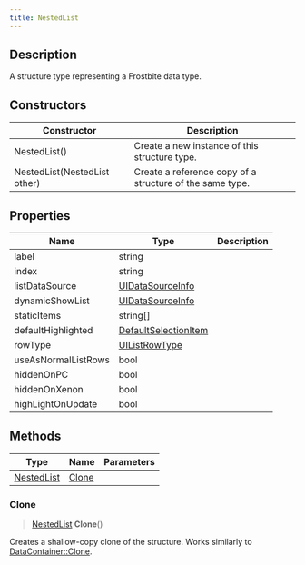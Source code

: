 ```yaml
---
title: NestedList
---
```

## Description

A structure type representing a Frostbite data type.

## Constructors

| Constructor                  | Description                                              |
| ---------------------------- | -------------------------------------------------------- |
| NestedList()                 | Create a new instance of this structure type.            |
| NestedList(NestedList other) | Create a reference copy of a structure of the same type. |

## Properties

| Name                | Type                                         | Description |
| ------------------- | -------------------------------------------- | ----------- |
| label               | string                                       |             |
| index               | string                                       |             |
| listDataSource      | [UIDataSourceInfo](/vext/ref/fb/uidatasourceinfo/)         |             |
| dynamicShowList     | [UIDataSourceInfo](/vext/ref/fb/uidatasourceinfo/)         |             |
| staticItems         | string\[\]                                   |             |
| defaultHighlighted  | [DefaultSelectionItem](/vext/ref/fb/defaultselectionitem/) |             |
| rowType             | [UIListRowType](/vext/ref/fb/uilistrowtype/)               |             |
| useAsNormalListRows | bool                                         |             |
| hiddenOnPC          | bool                                         |             |
| hiddenOnXenon       | bool                                         |             |
| highLightOnUpdate   | bool                                         |             |

## Methods

| Type                     | Name            | Parameters |
| ------------------------ | --------------- | ---------- |
| [NestedList](/vext/ref/fb/nestedlist/) | [Clone](#clone) |            |

### Clone

> [NestedList](/vext/ref/fb/nestedlist/) **Clone**()

Creates a shallow-copy clone of the structure. Works similarly to [DataContainer::Clone](/vext/ref/shared/class/datacontainer#clone).
